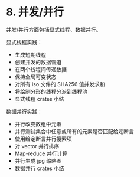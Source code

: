 # 8. 并发/并行

并发/并行方面包括显式线程、数据并行。

显式线程实践：
- 生成短期线程
- 创建并发的数据管道
- 在两个线程间传递数据
- 保持全局可变状态
- 对所有 iso 文件的 SHA256 值并发求和
- 将绘制分形的线程分派到线程池
- 显式线程 crates 小结

数据并行实践：
- 并行改变数组中元素
- 并行测试集合中任意或所有的元素是否匹配给定断言
- 使用给定断言并行搜索项
- 对 vector 并行排序
- Map-reduce 并行计算
- 并行生成 jpg 缩略图
- 数据并行 crates 小结

